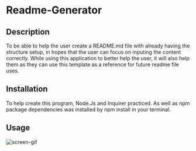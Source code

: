 # Readme-Generator

## Description 

To be able to help the user create a README.md file with already having the structure setup, in hopes that the user can focus on inputing the content correctly. While using this application to better help the user, it will also help them as they can use this template as a reference for future readme file uses. 

## Installation
To help create this program, Node.Js and Inquirer practiced. As well as npm package dependencies was installed by npm install in your terminal. 

## Usage

![screen-gif](./Recording.gif)

